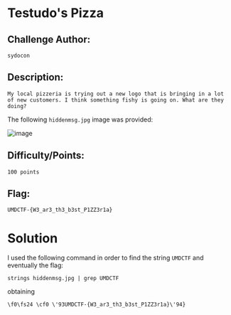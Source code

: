 # Testudo's Pizza

## Challenge Author:
`sydocon`

## Description:
`My local pizzeria is trying out a new logo that is bringing in a lot of new customers. I think something fishy is going on. What are they doing?`

The following `hiddenmsg.jpg` image was provided:

![image](https://user-images.githubusercontent.com/80971089/115423534-33567000-a1fe-11eb-933b-9ca8cd341fc4.png)

## Difficulty/Points: 
`100 points`

## Flag:
`UMDCTF-{W3_ar3_th3_b3st_P1ZZ3r1a}`


# Solution
I used the following command in order to find the string `UMDCTF` and eventually the flag:

`strings hiddenmsg.jpg | grep UMDCTF`

obtaining

`\f0\fs24 \cf0 \'93UMDCTF-{W3_ar3_th3_b3st_P1ZZ3r1a}\'94}` 
